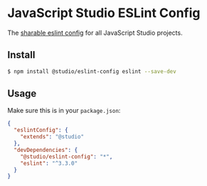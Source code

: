 # JavaScript Studio ESLint Config

The [sharable eslint config][docs] for all JavaScript Studio projects.

## Install

```bash
$ npm install @studio/eslint-config eslint --save-dev
```

## Usage

Make sure this is in your `package.json`:

```json
{
  "eslintConfig": {
    "extends": "@studio"
  },
  "devDependencies": {
    "@studio/eslint-config": "*",
    "eslint": "^3.3.0"
  }
}
```

[docs]: http://eslint.org/docs/developer-guide/shareable-configs
